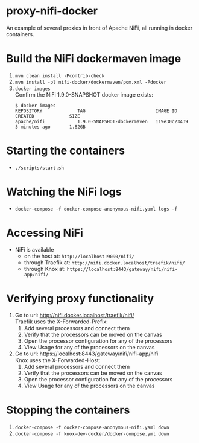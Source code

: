 # proxy-nifi-docker
An example of several proxies in front of Apache NiFi, all running in docker containers.

# Build the NiFi dockermaven image
1. `mvn clean install -Pcontrib-check`
1. `mvn install -pl nifi-docker/dockermaven/pom.xml -Pdocker`  
1. `docker images`  
  Confirm the NiFi 1.9.0-SNAPSHOT docker image exists:
    ```
    $ docker images
    REPOSITORY             TAG                          IMAGE ID            CREATED             SIZE
    apache/nifi            1.9.0-SNAPSHOT-dockermaven   119e30c23439        5 minutes ago       1.82GB
    ```
# Starting the containers
- `./scripts/start.sh`

# Watching the NiFi logs
- `docker-compose -f docker-compose-anonymous-nifi.yaml logs -f`

# Accessing NiFi
- NiFi is available
  - on the host at: `http://localhost:9090/nifi/`
  - through Traefik at: `http://nifi.docker.localhost/traefik/nifi/`
  - through Knox at: `https://localhost:8443/gateway/nifi/nifi-app/nifi/`

# Verifying proxy functionality
1. Go to url: http://nifi.docker.localhost/traefik/nifi/  
  Traefik uses the X-Forwarded-Prefix:
    1. Add several processors and connect them
    1. Verify that the processors can be moved on the canvas
    1. Open the processor configuration for any of the processors
    1. View Usage for any of the processors on the canvas
1. Go to url: https://localhost:8443/gateway/nifi/nifi-app/nifi  
  Knox uses the X-Forwarded-Host:
    1. Add several processors and connect them
    1. Verify that the processors can be moved on the canvas
    1. Open the processor configuration for any of the processors
    1. View Usage for any of the processors on the canvas

# Stopping the containers
1. `docker-compose -f docker-compose-anonymous-nifi.yaml down`
1. `docker-compose -f knox-dev-docker/docker-compose.yml down`
